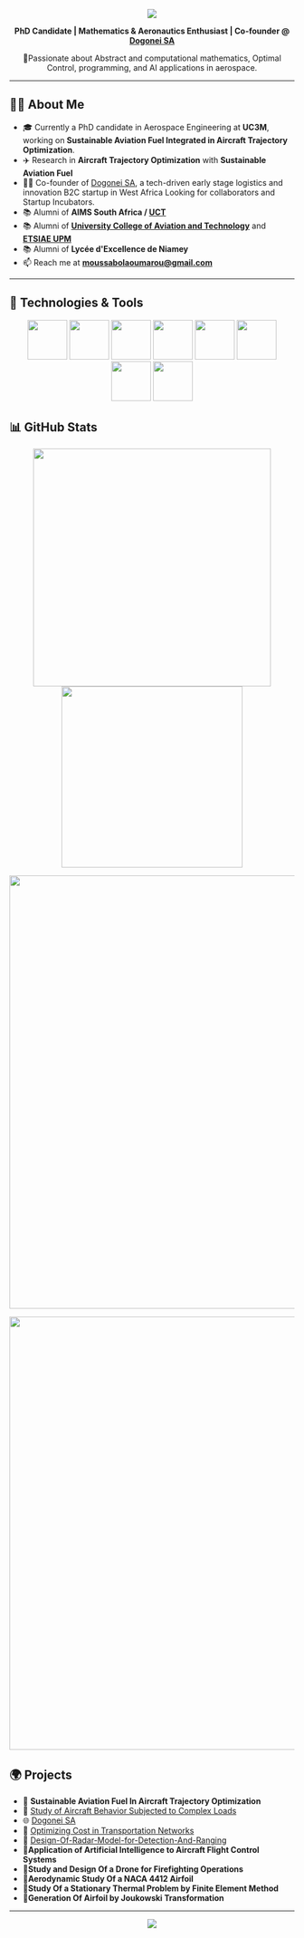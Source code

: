 <!-- Profile Header -->
<p align="center">
  <img src="https://capsule-render.vercel.app/api?type=waving&color=8A2BE2,DA70D6&height=200&section=header&text=Hi%20there!%20I'm%20Oumarou%20👋&fontColor=ffffff&fontSize=40&animation=fadeIn" />
</p>

<p align="center">
  <b>PhD Candidate | Mathematics & Aeronautics Enthusiast | Co-founder @ <a href="https://dogonei.com">Dogonei SA</a></b>
</p>

<p align="center">
  🚀Passionate about Abstract and computational mathematics, Optimal Control, programming, and AI applications in aerospace.
</p>

---
## 👨‍💻 About Me

- 🎓 Currently a PhD candidate in Aerospace Engineering at **UC3M**, working on **Sustainable Aviation Fuel Integrated in Aircraft Trajectory Optimization**. 
- ✈️ Research in **Aircraft Trajectory Optimization** with **Sustainable Aviation Fuel**  
- 👨‍💻 Co-founder of [Dogonei SA](https://dogonei.com), a tech-driven early stage logistics and innovation B2C startup in West Africa Looking for collaborators and Startup Incubators.
- 📚 Alumni of **AIMS South Africa / [UCT](https://www.uct.ac.za/)**
- 📚 Alumni of **[University College of Aviation and Technology](https://esat.ens.tn/index.php)** and **[ETSIAE UPM](https://www.upm.es/)**
- 📚 Alumni of **Lycée d'Excellence de Niamey**  
- 📫 Reach me at **moussabolaoumarou@gmail.com**
 <!-- 🧠 Strong interest in combining **machine learning** with **physics-based modeling** for smarter engineering solutions. -->
  <!-- - 🧑🏽‍💼 Co-founder of **Taymako Foundation Niger** -->

---

## 🚀 Technologies & Tools

<!-- <p align="center">
  <img src="https://cdn.jsdelivr.net/gh/devicons/devicon/icons/python/python-original.svg" height="40"/>
  <img src="https://cdn.jsdelivr.net/gh/devicons/devicon/icons/matlab/matlab-original.svg" height="40"/>
  <img src="https://cdn.jsdelivr.net/gh/devicons/devicon/icons/c/c-original.svg" height="40"/>
 <img src="https://cdn.jsdelivr.net/gh/devicons/devicon/icons/arduino/arduino-original.svg" height="40"/>
  <img src="https://cdn.jsdelivr.net/gh/devicons/devicon/icons/java/java-original.svg" height="40"/>
 <img 
  src="https://cdn.jsdelivr.net/gh/devicons/devicon/icons/vscode/vscode-original.svg" 
  height="40" 
  alt="VSCode"/>
 <img src="https://img.shields.io/badge/Simulink-FF6600?style=flat&logo=mathworks&logoColor=white" height="40" alt="Simulink"/>
  <img src="https://cdn.simpleicons.org/proteus/00599C.svg" height="40" alt="Proteus"/>
 <img src="https://img.shields.io/badge/MikroC_PRO-00B8E6?style=flat&logo=mikroe&logoColor=white" height="40" alt="MikroC PRO"/>
<!--  <img src="https://img.shields.io/badge/LaTeX-47A141?style=flat&logo=latex&logoColor=white" height="40" alt="LaTeX"/>
  <!-- existing icons -->
  
  <!-- <img src="https://cdn.jsdelivr.net/gh/devicons/devicon/icons/latex/latex-original.svg" height="40" alt="LaTeX"/>
  <img src="https://raw.githubusercontent.com/ABSphreak/ABSphreak/master/gifs/LaTeX.gif" height="30" alt="Animated LaTeX"/>
  <img src="https://cdn.jsdelivr.net/gh/devicons/devicon/icons/debian/debian-original.svg" height="40" alt="Debian"/>
  <img src="https://raw.githubusercontent.com/ABSphreak/ABSphreak/master/gifs/linux.gif" height="30" alt="Animated Debian"/> -->

<!--   <img src="https://cdn.simpleicons.org/googlenet/EA4335.svg" height="40" alt="GoogLeNet"/>
  <img src="https://cdn.simpleicons.org/networkx/1488C6" height="40" alt="NetworkX"/>
  <img src="https://cdn.simpleicons.org/moskito/009688" height="40" alt="Moskito"/> -->
</p> 

<p align="center">
  <img src="https://cdn.jsdelivr.net/gh/devicons/devicon/icons/python/python-original.svg" width="70"/>
  <img src="https://cdn.jsdelivr.net/gh/devicons/devicon/icons/matlab/matlab-original.svg" width="70"/>
  <img src="https://cdn.jsdelivr.net/gh/devicons/devicon/icons/c/c-original.svg" width="70"/>
  <img src="https://cdn.jsdelivr.net/gh/devicons/devicon/icons/arduino/arduino-original.svg" width="70"/>
  <img src="https://cdn.jsdelivr.net/gh/devicons/devicon/icons/java/java-original.svg" width="70"/>
  <img src="https://cdn.jsdelivr.net/gh/devicons/devicon/icons/vscode/vscode-original.svg" width="70"/>
  <img src="https://cdn.jsdelivr.net/gh/devicons/devicon/icons/latex/latex-original.svg" width="70"/>
  <img src="https://cdn.jsdelivr.net/gh/devicons/devicon/icons/debian/debian-original.svg" width="70"/>
</p> 

<!-- ## 📈 GitHub Stats

<p align="center">
  <img src="https://github-readme-stats.vercel.app/api?username=Oumarou-Bola&show_icons=true&theme=tokyonight" height="160"/>
  <img src="https://github-readme-stats.vercel.app/api/top-langs/?username=Oumarou-Bola&layout=compact&theme=tokyonight" height="160"/>
</p>   -->
<!-- ## 📈 GitHub Stats

<p align="center">
  <img src="https://github-readme-stats.vercel.app/api?username=Oumarou-Bola&show_icons=true&theme=tokyonight&count_private=true" height="160"/>
  <img src="https://github-readme-stats.vercel.app/api/top-langs/?username=Oumarou-Bola&layout=compact&theme=tokyonight" height="160"/>
</p> -->



## 📊 GitHub Stats

<!--<p align="center">
  <img src="https://github-readme-stats.vercel.app/api?username=Oumarou-Bola&show_icons=true&theme=tokyonight&count_private=true" height="180"/>
  <img src="https://github-readme-stats.vercel.app/api/top-langs/?username=Oumarou-Bola&layout=compact&theme=tokyonight" height="180"/>
</p>

<p align="center">
  <img src="https://github-readme-streak-stats.herokuapp.com/?user=Oumarou-Bola&theme=tokyonight" height="300"/>
</p>

 GitHub Contribution Graph (requires third-party hosting)
<p align="center">
  <img src="https://github-profile-summary-cards.vercel.app/api/cards/profile-details?username=OMB227&theme=tokyonight" height="250"/>
</p> -->

<p align="center">
  <img src="https://github-readme-stats.vercel.app/api?username=Oumarou-Bola&show_icons=true&theme=tokyonight&count_private=true" width="420"/>
  <img src="https://github-readme-stats.vercel.app/api/top-langs/?username=Oumarou-Bola&layout=compact&theme=tokyonight" width="320"/>
</p>

<p align="center">
  <img src="https://github-readme-streak-stats.herokuapp.com/?user=Oumarou-Bola&theme=tokyonight" width="765"/>
</p>

<p align="center">
  <img src="https://github-profile-summary-cards.vercel.app/api/cards/profile-details?username=Oumarou-Bola&theme=tokyonight" width="765"/>
</p>
<!-- Optional WakaTime badge if configured -->
<!-- <p align="center">
  <a href="https://wakatime.com/@OMB227">
    <img src="https://wakatime.com/badge/user/YOUR_WAKATIME_USER_ID.svg" alt="WakaTime Badge"/>
  </a>
</p> -->

## 🌍 Projects
- 🔧 **Sustainable Aviation Fuel In Aircraft Trajectory Optimization**
- 🔧 [Study of Aircraft Behavior Subjected to Complex Loads](https://github.com/Oumarou-Bola/Study-Of-Aircraft-Behavior-Project)
- 🌐 [Dogonei SA](https://dogonei.com)
- 🧪 [Optimizing Cost in Transportation Networks](https://github.com/Oumarou-Bola/Oumarou-AIMS-Project-Repository)
- 🔧 [Design-Of-Radar-Model-for-Detection-And-Ranging](https://github.com/Oumarou-Bola/Design-Of-Radar-Model-for-Detection-And-Ranging.git)
- 🔧**Application of Artificial Intelligence to Aircraft Flight Control Systems**
- 🔧**Study and Design Of a Drone for Firefighting Operations**
- 🔧**Aerodynamic Study Of a NACA 4412 Airfoil**
- 🔧**Study Of a Stationary Thermal Problem by Finite Element Method**
- 🔧**Generation Of Airfoil by Joukowski Transformation**

---

<p align="center">
  <img src="https://capsule-render.vercel.app/api?type=waving&color=8A2BE2,DA70D6&height=120&section=footer"/>
</p>
